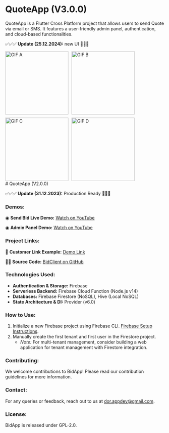 # QuoteApp (V3.0.0)

QuoteApp is a Flutter Cross Platform project that allows users to send Quote via email or SMS. It features a user-friendly admin panel, authentication, and cloud-based functionalities.


✅✅✅ **Update (25.12.2024):** new UI 🚀🚀🚀

<div style="display: flex; flex-wrap: wrap; gap: 10px;">
    <img src="/demo/a.gif" alt="GIF A" width="200">
    <img src="/demo/b.gif" alt="GIF B" width="200">
    <img src="/demo/c.gif" alt="GIF C" width="200">
    <img src="/demo/d.gif" alt="GIF D" width="200">
</div>
# QuoteApp (V2.0.0)

✅✅✅ **Update (31.12.2023):** Production Ready 🚀🚀🚀

### Demos:
◉ **Send Bid Live Demo:** [Watch on YouTube](https://www.youtube.com/watch?v=jr72KhqlIyM)

◉ **Admin Panel Demo:** [Watch on YouTube](https://www.youtube.com/watch?v=0zgNTF5M7XM)

### Project Links:
📱 **Customer Link Example:** [Demo Link](https://lproject-a1460.web.app/?tenant=XMqoQLgYxIi1u9Bfwh6U&bid=W4YF7XTn2ar9oqBROf2a&creator=lhDqqZZPHMUExcOa5YfQCEtg70p2)

🧑‍💻 **Source Code:** [BidClient on GitHub](https://github.com/DorDorel/bid-client)

### Technologies Used:
- **Authentication & Storage:** Firebase
- **Serverless Backend:** Firebase Cloud Function (Node.js v14)
- **Databases:** Firebase Firestore (NoSQL), Hive (Local NoSQL)
- **State Architecture & DI:** Provider (v6.0)

### How to Use:
1. Initialize a new Firebase project using Firebase CLI. [Firebase Setup Instructions](https://firebase.google.com/docs/flutter/setup?platform=ios).
2. Manually create the first tenant and first user in the Firestore project.
   - *Note:* For multi-tenant management, consider building a web application for tenant management with Firestore integration.

### Contributing:
We welcome contributions to BidApp! Please read our contribution guidelines for more information.

### Contact:
For any queries or feedback, reach out to us at dor.appdev@gmail.com.

### License:
BidApp is released under GPL-2.0.
